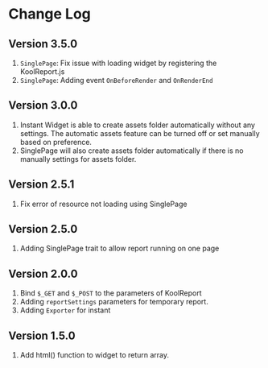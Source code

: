 # Change Log

## Version 3.5.0

1. `SinglePage`: Fix issue with loading widget by registering the KoolReport.js
2. `SinglePage`: Adding event `OnBeforeRender` and `OnRenderEnd`

## Version 3.0.0

1. Instant Widget is able to create assets folder automatically without any settings. The automatic assets feature can be turned off or set manually based on preference.
2. SinglePage will also create assets folder automatically if there is no manually settings for assets folder.

## Version 2.5.1

1. Fix error of resource not loading using SinglePage 

## Version 2.5.0

1. Adding SinglePage trait to allow report running on one page

## Version 2.0.0

1. Bind `$_GET` and `$_POST` to the parameters of KoolReport
2. Adding `reportSettings` parameters for temporary report.
3. Adding `Exporter` for instant

## Version 1.5.0
1. Add html() function to widget to return array.